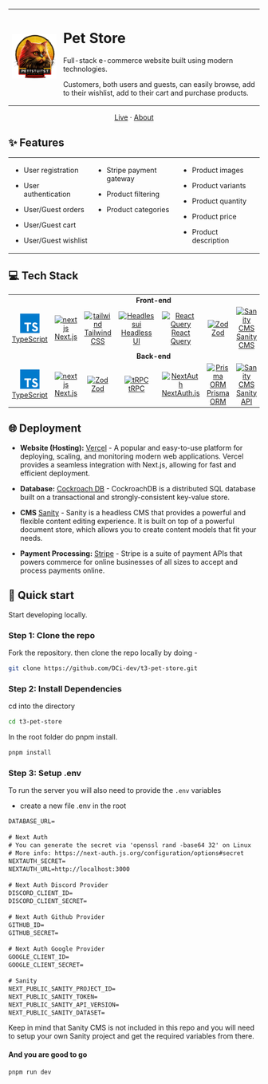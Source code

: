 <table>
  <tr>
    <td><img src="https://github.com/DCi-dev/t3-pet-store/blob/main/public/assets/pet-store-logo.png" alt="Logo" width="200" height="auto" /></td>
    <td>
      <h1>Pet Store</h1>
      <p>Full-stack e-commerce website built using modern technologies.</p>
      <p>Customers, both users and guests, can easily browse, add to their wishlist, add to their cart and purchase products.</p>
    </td>
  </tr>
</table>

 <p align="center">
     <a href="https://pet-store.cdi.dev">Live</a>
    ·
    <a href="https://cdi.dev/projects/pet-store">About</a>
  </p>

## ✨ Features

<table width="100%">
<tr width="100%">
<td valign="top" width="33%">

- User registration

- User authentication

- User/Guest orders

- User/Guest cart

- User/Guest wishlist

</td>

<td valign="top" width="960px">

- Stripe payment gateway

- Product filtering

- Product categories

  </td>
  
<td valign="top" width="33%">

* Product images

* Product variants

* Product quantity

* Product price

* Product description

  </td>
  </tr>
  </table>
  
  ## 💻 Tech Stack
  
<table>
  <tr >
    <td colspan="8" align="center" width="1080px"><strong>Front-end</strong></td>  
  </tr>
  <tr>
    <td align="center">
      <a href="https://www.typescriptlang.org/" target="_blank" rel="noreferrer">
        <img src="https://raw.githubusercontent.com/devicons/devicon/master/icons/typescript/typescript-original.svg" alt="typescript" width="40" height="40"/>
        <br/>TypeScript
      </a>
    </td>
    <td align="center">
      <a href="https://nextjs.org/" target="_blank" rel="noreferrer">
        <img src="https://d2nir1j4sou8ez.cloudfront.net/wp-content/uploads/2021/12/nextjs-boilerplate-logo.png" alt="nextjs" width="40" height="40"/>
        <br/>Next.js
      </a>
    </td>
    <td align="center">
      <a href="https://tailwindcss.com/" target="_blank" rel="noreferrer">
        <img src="https://www.vectorlogo.zone/logos/tailwindcss/tailwindcss-icon.svg" alt="tailwind" width="40" height="40"/>
        <br/>Tailwind CSS
      </a>
    </td>
    <td align="center">
      <a href="https://headlessui.com/" target="_blank" rel="noreferrer">
        <img src="https://svgl.vercel.app/library/headlessui.svg" alt="Headlessui" width="40" height="40"/>
        <br/>Headless UI
      </a>
    </td>
    <td align="center">
      <a href="https://react-query-v3.tanstack.com/" target="_blank" rel="noreferrer"> <img src="https://seeklogo.com/images/R/react-query-logo-1340EA4CE9-seeklogo.com.png" alt="React Query" width="40" height="40"/><br/>React Query</a>
    </td>
    <td align="center">
      <a href="https://zod.dev/" target="_blank" rel="noreferrer">
        <img src="https://zod.dev/logo.svg" alt="Zod" width="40" height="40"/>
        <br/>Zod
      </a>
    </td>
     <td align="center">
      <a href="https://www.sanity.io" target="_blank" rel="noreferrer"> <img src="https://www.sanity.io/static/images/logo_rounded_square.png" alt="Sanity CMS" width="40" height="40"/><br/>Sanity CMS</a>
    </td>
    <td align="center">
      <a href="https://stripe.com" target="_blank" rel="noreferrer">
       <img src="https://images.ctfassets.net/fzn2n1nzq965/HTTOloNPhisV9P4hlMPNA/cacf1bb88b9fc492dfad34378d844280/Stripe_icon_-_square.svg?q=80&w=1082" alt="Stripe Checkout" width="40" height="40"/>
        <br/>Stripe Checkout
      </a>
    </td>
  </tr>
    <tr>
    <td colspan="8" align="center"><strong>Back-end</strong></td>
  </tr>
  <tr>
    <td align="center">
      <a href="https://www.typescriptlang.org/" target="_blank" rel="noreferrer">
        <img src="https://raw.githubusercontent.com/devicons/devicon/master/icons/typescript/typescript-original.svg" alt="typescript" width="40" height="40"/>
        <br/>TypeScript
      </a>
    </td>
    <td align="center">
      <a href="https://nextjs.org/" target="_blank" rel="noreferrer">
        <img src="https://d2nir1j4sou8ez.cloudfront.net/wp-content/uploads/2021/12/nextjs-boilerplate-logo.png" alt="nextjs" width="40" height="40"/>
        <br/>Next.js
      </a>
    </td>
    <td align="center">
      <a href="https://zod.dev/" target="_blank" rel="noreferrer">
        <img src="https://zod.dev/logo.svg" alt="Zod" width="40" height="40"/>
        <br/>Zod
      </a>
    </td>
    <td align="center">
      <a href="https://trpc.io/" target="_blank" rel="noreferrer">
        <img src="https://trpc.io/img/logo.svg" alt="tRPC" width="40" height="40"/>
        <br/>tRPC
      </a>
    </td>
    <td align="center">
      <a href="https://next-auth.js.org/" target="_blank" rel="noreferrer">
        <img src="https://next-auth.js.org/img/logo/logo-sm.png" alt="NextAuth" width="40" height="40"/>
        <br/>NextAuth.js
      </a>
    </td>
    <td align="center">
      <a href="https://www.prisma.io/" target="_blank" rel="noreferrer">
        <img src="https://res.cloudinary.com/practicaldev/image/fetch/s--6LfYwHeK--/c_fill,f_auto,fl_progressive,h_320,q_auto,w_320/https://dev-to-uploads.s3.amazonaws.com/uploads/organization/profile_image/1608/0f93b179-76bf-4ee7-a838-e8222fbef062.png" alt="Prisma ORM" width="40" height="40"/>
        <br/>Prisma ORM
      </a>
    </td>
    <td align="center">
      <a href="https://www.sanity.io" target="_blank" rel="noreferrer"> <img src="https://www.sanity.io/static/images/logo_rounded_square.png" alt="Sanity CMS" width="40" height="40"/><br/>Sanity API</a>
    </td>
    <td align="center">
      <a href="https://stripe.com" target="_blank" rel="noreferrer">
       <img src="https://images.ctfassets.net/fzn2n1nzq965/HTTOloNPhisV9P4hlMPNA/cacf1bb88b9fc492dfad34378d844280/Stripe_icon_-_square.svg?q=80&w=1082" alt="Stripe API" width="40" height="40"/>
        <br/>Stripe API
      </a>
    </td>
  </tr>
</table>

## 🌐 Deployment

* **Website (Hosting):** [Vercel](https://vercel.com) - A popular and easy-to-use platform for deploying, scaling, and monitoring modern web applications. Vercel provides a seamless integration with Next.js, allowing for fast and efficient deployment.

* **Database:** [Cockroach DB](https://www.cockroachlabs.com/) - CockroachDB is a distributed SQL database built on a transactional and strongly-consistent key-value store.

* **CMS** [Sanity](https://www.sanity.io) - Sanity is a headless CMS that provides a powerful and flexible content editing experience. It is built on top of a powerful document store, which allows you to create content models that fit your needs.

* **Payment Processing:** [Stripe](https://stripe.com) - Stripe is a suite of payment APIs that powers commerce for online businesses of all sizes to accept and process payments online.

## 🚀 Quick start

Start developing locally.

### Step 1: Clone the repo
Fork the repository. then clone the repo locally by doing -

```bash
git clone https://github.com/DCi-dev/t3-pet-store.git
```

### Step 2: Install Dependencies
cd into the directory

```bash
cd t3-pet-store
```

In the root folder do pnpm install.
```bash
pnpm install
```

### Step 3: Setup .env
To run the server you will also need to provide the `.env` variables

- create a new file .env in the root
```env
DATABASE_URL=

# Next Auth
# You can generate the secret via 'openssl rand -base64 32' on Linux
# More info: https://next-auth.js.org/configuration/options#secret
NEXTAUTH_SECRET=
NEXTAUTH_URL=http://localhost:3000

# Next Auth Discord Provider
DISCORD_CLIENT_ID=
DISCORD_CLIENT_SECRET=

# Next Auth Github Provider
GITHUB_ID=
GITHUB_SECRET=

# Next Auth Google Provider
GOOGLE_CLIENT_ID=
GOOGLE_CLIENT_SECRET=

# Sanity
NEXT_PUBLIC_SANITY_PROJECT_ID=
NEXT_PUBLIC_SANITY_TOKEN=
NEXT_PUBLIC_SANITY_API_VERSION=
NEXT_PUBLIC_SANITY_DATASET=
```
Keep in mind that Sanity CMS is not included in this repo and you will need to setup your own Sanity project and get the required variables from there.

#### And you are good to go
```bash
pnpm run dev
```